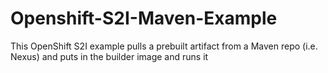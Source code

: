 # Openshift-S2I-Maven-Example
This OpenShift S2I example pulls a prebuilt artifact from a Maven repo (i.e. Nexus) and puts in the builder image and runs it
